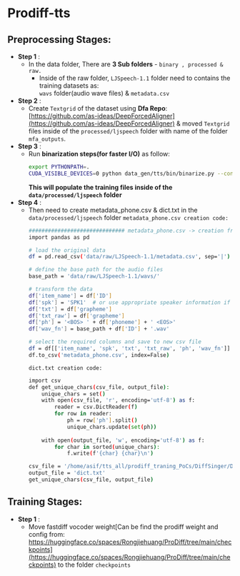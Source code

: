 # Prodiff-tts

## Preprocessing Stages:

- **Step 1** : 
    - In the data folder, There are **3 Sub folders** - `binary , processed & raw.`
        - Inside of the raw folder, `LJSpeech-1.1` folder need to contains the training datasets as: \
        `wavs` folder(audio wave files) & `metadata.csv`
- **Step 2** :
    - Create `Textgrid` of the dataset using **Dfa Repo**: [https://github.com/as-ideas/DeepForcedAligner](https://github.com/as-ideas/DeepForcedAligner) & moved `Textgrid` files inside of the `processed/ljspeech` folder with name of the folder `mfa_outputs`.
- **Step 3** :
    - Run **binarization steps(for faster I/O)** as follow:
        ```sh
        export PYTHONPATH=.
        CUDA_VISIBLE_DEVICES=0 python data_gen/tts/bin/binarize.py --config configs/tts/lj/fs2.yaml
        ```
        **This will populate the training files inside of the `data/processed/ljspeech` folder**
- **Step 4** :
    - Then need to create metadata_phone.csv & dict.txt in the `data/processed/ljspeech` folder
        `metadata_phone.csv creation code:`
        ```sh
        ############################## metadata_phone.csv -> creation from metadata.csv #####################
        import pandas as pd

        # load the original data
        df = pd.read_csv('data/raw/LJSpeech-1.1/metadata.csv', sep='|')

        # define the base path for the audio files
        base_path = 'data/raw/LJSpeech-1.1/wavs/'

        # transform the data
        df['item_name'] = df['ID']
        df['spk'] = 'SPK1'  # or use appropriate speaker information if available
        df['txt'] = df['grapheme']
        df['txt_raw'] = df['grapheme']
        df['ph'] = '<BOS> ' + df['phoneme'] + ' <EOS>'
        df['wav_fn'] = base_path + df['ID'] + '.wav'

        # select the required columns and save to new csv file
        df = df[['item_name', 'spk', 'txt', 'txt_raw', 'ph', 'wav_fn']]
        df.to_csv('metadata_phone.csv', index=False)
        ```
        `dict.txt creation code:`
        ```sh
        import csv
        def get_unique_chars(csv_file, output_file):
            unique_chars = set()
            with open(csv_file, 'r', encoding='utf-8') as f:
                reader = csv.DictReader(f)
                for row in reader:
                    ph = row['ph'].split()
                    unique_chars.update(set(ph))
            
            with open(output_file, 'w', encoding='utf-8') as f:
                for char in sorted(unique_chars):
                    f.write(f'{char} {char}\n')

        csv_file = '/home/asif/tts_all/prodiff_traning_PoCs/DiffSinger/DiffSinger_PoCs_1/data/processed/ljspeech/metadata_phone.csv'
        output_file = 'dict.txt'
        get_unique_chars(csv_file, output_file)
        ```
## Training Stages:
- **Step 1** : 
    - Move fastdiff vocoder weight[Can be find the prodiff weight and config from: https://huggingface.co/spaces/Rongjiehuang/ProDiff/tree/main/checkpoints](https://huggingface.co/spaces/Rongjiehuang/ProDiff/tree/main/checkpoints) to the folder `checkpoints`